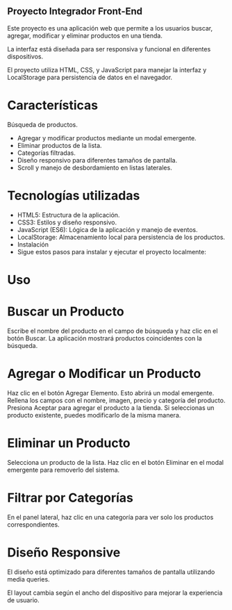 ## Proyecto Integrador Front-End
Este proyecto es una aplicación web que permite a los usuarios buscar, agregar, modificar y eliminar productos en una tienda. 

La interfaz está diseñada para ser responsiva y funcional en diferentes dispositivos. 

El proyecto utiliza HTML, CSS, y JavaScript para manejar la interfaz y LocalStorage para persistencia de datos en el navegador.

# Características
Búsqueda de productos.

- Agregar y modificar productos mediante un modal emergente.
- Eliminar productos de la lista.
- Categorías filtradas.
- Diseño responsivo para diferentes tamaños de pantalla.
- Scroll y manejo de desbordamiento en listas laterales.

# Tecnologías utilizadas
- HTML5: Estructura de la aplicación.
- CSS3: Estilos y diseño responsivo.
- JavaScript (ES6): Lógica de la aplicación y manejo de eventos.
- LocalStorage: Almacenamiento local para persistencia de los productos.
- Instalación
- Sigue estos pasos para instalar y ejecutar el proyecto localmente:

# Uso

# Buscar un Producto
Escribe el nombre del producto en el campo de búsqueda y haz clic en el botón Buscar.
La aplicación mostrará productos coincidentes con la búsqueda.
# Agregar o Modificar un Producto
Haz clic en el botón Agregar Elemento. Esto abrirá un modal emergente.
Rellena los campos con el nombre, imagen, precio y categoría del producto.
Presiona Aceptar para agregar el producto a la tienda.
Si seleccionas un producto existente, puedes modificarlo de la misma manera.
# Eliminar un Producto
Selecciona un producto de la lista.
Haz clic en el botón Eliminar en el modal emergente para removerlo del sistema.
# Filtrar por Categorías
En el panel lateral, haz clic en una categoría para ver solo los productos correspondientes.

# Diseño Responsive
El diseño está optimizado para diferentes tamaños de pantalla utilizando media queries. 

El layout cambia según el ancho del dispositivo para mejorar la experiencia de usuario.
